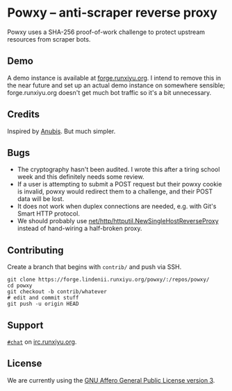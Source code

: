 # Powxy &ndash; anti-scraper reverse proxy

Powxy uses a SHA-256 proof-of-work challenge to protect upstream resources from
scraper bots.

## Demo

A demo instance is available at [forge.runxiyu.org](https://forge.runxiyu.org/).
I intend to remove this in the near future and set up an actual demo instance
on somewhere sensible; forge.runxiyu.org doesn't get much bot traffic so it's
a bit unnecessary.

## Credits

Inspired by [Anubis](https://github.com/TecharoHQ/anubis). But much simpler.

## Bugs

- The cryptography hasn't been audited. I wrote this after a tiring school week
  and this definitely needs some review.
- If a user is attempting to submit a POST request but their powxy cookie is
  invalid, powxy would redirect them to a challenge, and their POST data will
  be lost.
- It does not work when duplex connections are needed, e.g. with Git's Smart
  HTTP protocol.
- We should probably use
  [net/http/httputil.NewSingleHostReverseProxy](https://pkg.go.dev/net/http/httputil#NewSingleHostReverseProxy)
  instead of hand-wiring a half-broken proxy.

## Contributing

Create a branch that begins with `contrib/` and push via SSH.

```
git clone https://forge.lindenii.runxiyu.org/powxy/:/repos/powxy/
cd powxy
git checkout -b contrib/whatever
# edit and commit stuff
git push -u origin HEAD
```

## Support

[`#chat`](https://webirc.runxiyu.org/kiwiirc/#chat)
on
[irc.runxiyu.org](https://irc.runxiyu.org/).

## License

We are currently using the
[GNU Affero General Public License version 3](https://www.gnu.org/licenses/agpl-3.0.html).
